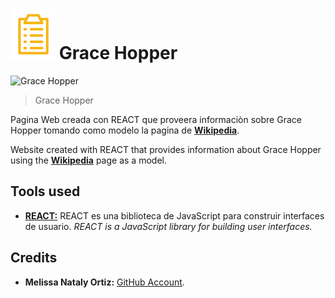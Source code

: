 # ![icon-document](https://github.com/Gloper98/Cifrado-cesar-/raw/master/assets/images/icon-document.png "document") Grace Hopper


![Grace Hopper](https://fotos.subefotos.com/12827bcc2c956c898ab792e1fa1000d5o.png)
>Grace Hopper

Pagina Web creada con REACT que proveera informaciòn sobre Grace Hopper tomando como modelo la pagina de **[Wikipedia](https://es.wikipedia.org/wiki/Wikipedia:Portada)**.

Website created with REACT that provides information about Grace Hopper using the **[Wikipedia](https://es.wikipedia.org/wiki/Wikipedia:Portada)** page as a model.

## Tools used

* **[REACT:](http://getbootstrap.com/docs/3.3/)** 
  REACT es una biblioteca de JavaScript para construir interfaces de usuario.
  _REACT is a JavaScript library for building user interfaces._  
	
## Credits

* **Melissa Nataly Ortiz:** [GitHub Account](https://github.com/Nathoriz).
